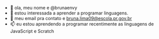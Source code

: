- 👋 ola, meu nome e @brunaenvy
- 👀 estou interessada a aprender a programar linguagens.
- 🌱 meu email pra contato e bruna.lima09@escola.pr.gov.br
- 📫 eu estou aprendendo a programar recentimente as linguagens de JavaScript e Scratch

